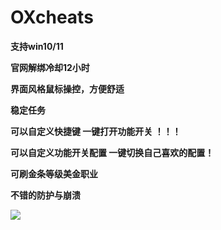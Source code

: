 # OXcheats

**支持win10/11**

**官网解绑冷却12小时**

**界面风格鼠标操控，方便舒适**

**稳定任务**

**可以自定义快捷键 一键打开功能开关 ！！！**

**可以自定义功能开关配置 一键切换自己喜欢的配置！**

**可刷金条等级美金职业**

**不错的防护与崩溃**

![](../../.gitbook/assets/oxRDR.png)
